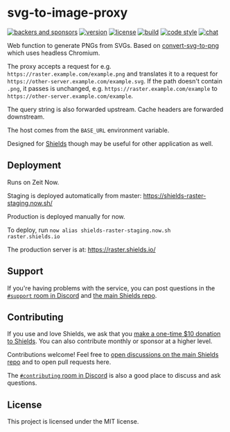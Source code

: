 # svg-to-image-proxy

[![backers and sponsors](https://img.shields.io/opencollective/all/shields.svg)][opencollective]
[![version](https://img.shields.io/npm/v/svg-to-image-proxy.svg?style=flat-square)][npm]
[![license](https://img.shields.io/npm/l/svg-to-image-proxy.svg?style=flat-square)][npm]
[![build](https://img.shields.io/circleci/project/github/badges/svg-to-image-proxy.svg?style=flat-square)][build]
[![code style](https://img.shields.io/badge/code_style-prettier-ff69b4.svg?style=flat-square)][prettier]
[![chat](https://img.shields.io/discord/308323056592486420.svg?style=flat-square)][discord]

[opencollective]: https://opencollective.com/shields
[npm]: https://npmjs.com/svg-to-image-proxy
[build]: https://circleci.com/gh/badges/svg-to-image-proxy/tree/master
[prettier]: https://prettier.io/
[discord]: https://discordapp.com/invite/HjJCwm5

Web function to generate PNGs from SVGs. Based on [convert-svg-to-png][]
which uses headless Chromium.

The proxy accepts a request for e.g. `https://raster.example.com/example.png`
and translates it to a request for
`https://other-server.example.com/example.svg`. If the path doesn't contain
`.png`, it passes is unchanged, e.g. `https://raster.example.com/example` to
`https://other-server.example.com/example`.

The query string is also forwarded upstream. Cache headers are forwarded downstream.

The host comes from the `BASE_URL` environment variable.

Designed for [Shields][] though may be useful for other application as well.

[shields]: https://github.com/badges/shields
[convert-svg-to-png]: https://www.npmjs.com/package/convert-svg-to-png

## Deployment

Runs on Zeit Now.

Staging is deployed automatically from master: https://shields-raster-staging.now.sh/

Production is deployed manually for now.

To deploy, run `now alias shields-raster-staging.now.sh raster.shields.io`

The production server is at: https://raster.shields.io/

## Support

If you're having problems with the service, you can post questions in the
[`#support` room in Discord][discord] and [the main Shields repo][new issue].

## Contributing

If you use and love Shields, we ask that you
[make a one-time \$10 donation to Shields][opencollective]. You can also
contribute monthly or sponsor at a higher level.

Contributions welcome! Feel free to
[open discussions on the main Shields repo][new issue] and to open pull requests here.

The [`#contributing` room in Discord][discord] is also a good place to discuss and ask
questions.

[new issue]: https://github.com/badges/shields/issues/new/choose

## License

This project is licensed under the MIT license.
